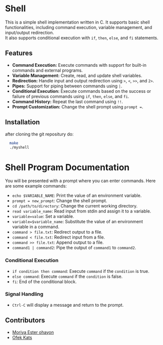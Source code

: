 # Shell

This is a simple shell implementation written in C. It supports basic shell functionalities, including command execution, variable management, and input/output redirection.   
It also supports conditional execution with `if`, `then`, `else`, and `fi` statements.

## Features

- **Command Execution:** Execute commands with support for built-in commands and external programs.
- **Variable Management:** Create, read, and update shell variables.
- **Redirection:** Handle input and output redirection using `>`, `<`, `>>`, and `2>`.
- **Pipes:** Support for piping between commands using `|`.
- **Conditional Execution:** Execute commands based on the success or failure of previous commands using `if`, `then`, `else`, and `fi`.
- **Command History:** Repeat the last command using `!!`.
- **Prompt Customization:** Change the shell prompt using `prompt =`.

## Installation
after cloning the git repositury do:
```bash
  make
  ./myshell
```
# Shell Program Documentation

You will be presented with a prompt where you can enter commands. Here are some example commands:

*   `echo $VARIABLE_NAME`: Print the value of an environment variable.
*   `prompt = new_prompt`: Change the shell prompt.
*   `cd /path/to/directory`: Change the current working directory.
*   `read variable_name`: Read input from stdin and assign it to a variable.
*   `variable=value`: Set a variable.
*   `variable=$variable_name`: Substitute the value of an environment variable in a command.
*   `command > file.txt`: Redirect output to a file.
*   `command < file.txt`: Redirect input from a file.
*   `command >> file.txt`: Append output to a file.
*   `command1 | command2`: Pipe the output of `command1` to `command2`.

### Conditional Execution

*   `if condition then command`: Execute `command` if the `condition` is true.
*   `else command`: Execute `command` if the `condition` is false.
*   `fi`: End of the conditional block.

### Signal Handling

*   `Ctrl-C` will display a message and return to the prompt.

## Contributors
*  <a href="https://github.com/MoriyaEster">Moriya Ester ohayon</a>
*  <a href="https://github.com/ofekats">Ofek Kats</a>
